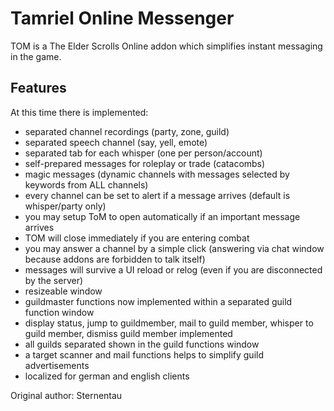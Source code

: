 # Tamriel Online Messenger
TOM is a The Elder Scrolls Online addon which simplifies instant messaging in the game.

## Features
At this time there is implemented:
- separated channel recordings (party, zone, guild)
- separated speech channel (say, yell, emote)
- separated tab for each whisper (one per person/account)
- self-prepared messages for roleplay or trade (catacombs)
- magic messages (dynamic channels with messages selected by keywords from ALL channels)
- every channel can be set to alert if a message arrives (default is whisper/party only)
- you may setup ToM to open automatically if an important message arrives
- TOM will close immediately if you are entering combat
- you may answer a channel by a simple click (answering via chat window because addons are forbidden to talk itself)
- messages will survive a UI reload or relog (even if you are disconnected by the server)
- resizeable window
- guildmaster functions now implemented within a separated guild function window
- display status, jump to guildmember, mail to guild member, whisper to guild member, dismiss guild member implemented
- all guilds separated shown in the guild functions window
- a target scanner and mail functions helps to simplify guild advertisements
- localized for german and english clients

Original author: Sternentau
